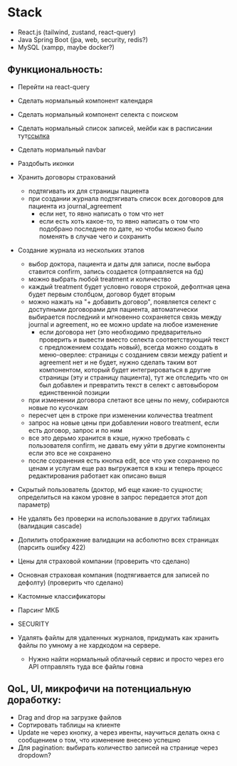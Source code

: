 # Stack
- React.js (tailwind, zustand, react-query)
- Java Spring Boot (jpa, web, security, redis?)
- MySQL (xampp, maybe docker?)

## Функциональность:
- Перейти на react-query
- Сделать нормальный компонент календаря
- Сделать нормальный компонент селекта с поиском
- Сделать нормальный список записей, мейби как в расписании тут[ссылка](https://www.asu.ru/timetable/students/10/)
- Сделать нормальный navbar 
- Раздобыть иконки

- Хранить договоры страхований
    - подтягивать их для страницы пациента
    - при создании журнала подтягивать список всех договоров для пациента из journal_agreement
        - если нет, то явно написать о том что нет
        - если есть хоть какое-то, то явно написать о том что подобрано последнее по дате, но чтобы можно было поменять в случае чего и сохранить

- Создание журнала из нескольких этапов
    - выбор доктора, пациента и даты для записи, после выбора ставится confirm, запись создается (отправляется на бд)
    - можно выбрать любой treatment и количество
    - каждый treatment будет условно говоря строкой, дефолтная цена будет первым столбцом, договор будет вторым
    - можно нажать на "+ добавить договор", появляется селект с доступными договорами для пациента, автоматически выбирается последний и мгновенно сохраняется связь между journal и agreement, но ее можно update на любое изменение
        - если договора нет (это необходимо предварительно проверить и вывести вместо селекта соответствующий текст с предложением создать новый), всегда можно создать в меню-оверлее: страницы с созданием связи между patient и agreement нет и не будет, нужно сделать таким вот компонентом, который будет интегрироваться в другие страницы (эту и страницу пациента), тут же отследить что он был добавлен и превратить текст в селект с автовыбором единственной позиции
    - при изменении договора слетают все цены по нему, собираются новые по кусочкам
    - пересчет цен в строке при изменении количества treatment
    - запрос на новые цены при добавлении нового treatment, если есть договор, запрос и по ним
    - все это дерьмо хранится в кэше, нужно требовать с пользователя confirm, не давать ему уйти в другие компоненты если это все не сохранено
    - после сохранения есть кнопка edit, все что уже сохранено по ценам и услугам еще раз выгружается в кэш и теперь процесс редактирования работает как описано вышя

- Скрытый пользователь (доктор, мб еще какие-то сущности; определиться на каком уровне в запрос передается этот доп параметр)
- Не удалять без проверки на использование в других таблицах (валидация cascade)
- Допилить отображение валидации на асболютно всех страницах (парсить ошибку 422)
- Цены для страховой компании (проверить что сделано)
- Основная страховая компания (подтягивается для записей по дефолту) (проверить что сделано)

- Кастомные классификаторы
- Парсинг МКБ
- SECURITY

- Удалять файлы для удаленных журналов, придумать как хранить файлы по умному а не хардкодом на сервере.
    - Нужно найти нормальный облачный сервис и просто через его API отправлять туда все файлы говна

## QoL, UI, микрофичи на потенциальную доработку:
- Drag and drop на загрузке файлов
- Сортировать таблицы на клиенте
- Update не через кнопку, а через ивенты, научиться делать окна с сообщением о том, что изменение внесено успешно
- Для pagination: выбирать количество записей на странице через dropdown?

